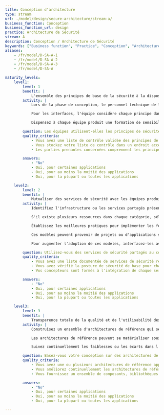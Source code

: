```yaml
---
title: Conception d'architecture
type: stream
url: ./model/design/secure-architecture/stream-a/
business_function: Conception
business_function_url: design
practice: Architecture de Sécurité
stream: A
description: Conception / Architecture de Sécurité
keywords: ["Business function", "Practice", "Conception", "Architecture de Sécurité"]
aliases:
    - /fr/model/D-SA-A-1
    - /fr/model/D-SA-A-2
    - /fr/model/D-SA-A-3
    - /fr/model/D-SA-A

maturity_levels:
    level1:
        level: 1
        benefit: |
            L'ensemble des principes de base de la sécurité à la disposition des équipes produit
        activity: |
            Lors de la phase de conception, le personnel technique de l'équipe produit utilise une courte checklist des principes de sécurité. Généralement, les principes de sécurité incluent : la défense en profondeur, la sécurisation du plus faible maillon, l'utilisation de valeurs par défaut sécurisées, éviter une conception complexe des fonctionnalités de sécurité, la bascule en mode dégradé en cas d'échec, l'équilibre entre sécurité et ergonomie, l'exécution avec le moindre privilège, proscrire la sécurité par l'obscurité, etc.

            Pour les interfaces, l'équipe considère chaque principe dans le contexte global du système et identifie les fonctionnalités qui peuvent renforcer la sécurité de chacune de ces interfaces. Il faut limiter ces fonctionnalités à celles qui ne demandent qu'un petit effort supplémentaire au-delà du coût de mise en œuvre normal des exigences fonctionnelles. Notez les fonctionnalités plus coûteuses et planifiez-les pour les versions futures.

            Dispensez à chaque équipe produit une formation de sensibilisation à la sécurité en amont de ce processus et intégrez plus de personnel averti en matière de sécurité pour aider aux prises de décision lors de la phase de conception.

        question: Les équipes utilisent-elles les principes de sécurité au cours de la conception ?
        quality_criteria:
            - Vous avez une liste de contrôle validée des principes de sécurité
            - Vous stockez votre liste de contrôle dans un endroit accessible
            - Les parties prenantes concernées comprennent les principes de sécurité

        answers:
            - "No"
            - Oui, pour certaines applications
            - Oui, pour au moins la moitié des applications
            - Oui, pour la plupart ou toutes les applications

    level2:
        level: 2
        benefit: |
            Mutualiser des services de sécurité avec les équipes produit
        activity: |
            Identifiez l'infrastructure ou les services partagés présentant des fonctionnalités de sécurité. Ceux-ci incluent généralement des systèmes d'authentification unique, des services de contrôle d'accès ou d'autorisation, des services de journalisation et de surveillance ou un pare-feu applicatif. Enumérer et évaluer ces services partagés pour dresser une liste de ces ressources et les catégoriser selon la fonction de sécurité qu'elles remplissent. Envisagezr chaque ressource en fonction de son utilité et ses bénéfices pour l'équipe produit.

            S'il existe plusieurs ressources dans chaque catégorie, sélectionnez un ou plusieurs services partagés à standariser par catégorie. Étant donné que le développement futur des logiciels s'appuiera sur ces services, examinez-les soigneusement pour vous assurer de maitriser comment leur sécurité évoluera dans le temps. Pour chaque service sélectionné, créez des recommandation pour la conception afin que les équipes produit sachent comment les intégrer au système. Partager ces recommandations par le biais de la formation, du mentorat, des lignes directrices et des standards.

            Établissez les meilleures pratiques pour implémenter les fonctionnalités de sécurité. Rendez-les disponibles par des fonctions de recherche et/ou d'achat et pensez à les personnaliser pour les faire correspondre à la charte graphique de votre organisation pour une meilleure intégration. Des exemples de modèles incluent un sous-système d'authentification unique, un modèle de délégation à plusieurs niveaux, un modèle d'autorisation de séparation des tâches, un modèle de journalisation centralisé, etc.

            Ces modèles peuvent provenir de projets ou d'applications spécifiques, mais assurez-vous de les partager entre les différentes équipes de l'organisation pour une application efficace et cohérente des solutions de sécurité appropriées.

            Pour augmenter l'adoption de ces modèles, interfacez-les avec les services de sécurité partagés ou implémentez-les sous forme de composants qui peuvent être facilement intégrées dans une application. Soutenez les technologies clés au sein de l'organisation, par exemple dans le cas de différents environnements de développement. Gérez ces solutions comme de véritables applications avec un support approprié.

        question: Utilisez-vous des services de sécurité partagés au cours de la conception ?
        quality_criteria:
            - Vous avez une liste documentée de services de sécurité réutilisables, à la disposition des parties prenantes concernées
            - Vous avez vérifié la posture de sécurité de base pour chaque service sélectionné
            - Vos concepteurs sont formés à l'intégration de chaque service sélectionné selon les conseils disponibles

        answers:
            - "No"
            - Oui, pour certaines applications
            - Oui, pour au moins la moitié des applications
            - Oui, pour la plupart ou toutes les applications

    level3:
        level: 3
        benefit: |
            Transparence totale de la qualité et de l'utilisabilité des solutions de sécurité tierces centralisées
        activity: |
            Construisez un ensemble d'architectures de référence qui sélectionne et combine un ensemble de composants de sécurité validés afin de garantir une conception appropriée de la sécurité. Les plateformes de référence ont l'avantage de raccourcir les audits et les revues de sécurité, d'améliorer l'efficacité lors du développement et de diminuer la charge de maintenance. Maintenez et améliorez continuellement l'architecture de référence en fonction des retours au sein de l'organisation et de la communauté. Faites participer les architectes, les développeurs seniors et tout autre intervenant technique à la conception et à la création des plateformes de référence. Après la phase de création, les équipes doivent continuer à fournir du support et des mises à jour.

            Les architectures de référence peuvent se matérialiser sous la forme d'un ensemble de librairies logicielles et d'outils avec lesquels les équipes projet construisent les logiciels. Ils sont le point de départ pour la standardisation d'une approche par la configuration sécurisée et la sécurité par défaut. Il est possible d'amorcer la construction de l'environnement en sélectionnant un projet donné tôt dans le cycle de vie et d'impliquer une équipe compétente en sécurité en renfort pour construire la fonctionnalité de sécurité de façon générique pour qu'il soit possible de l'extraire ultérieurement du projet et de l'utiliser ailleurs dans l'organisation. 

            Suivez continuellement les faiblesses ou les écarts dans l'ensemble de solutions de sécurité disponibles au sein de l'organisation lors des discussions concernant l'architecture, le développement ou l'exploitation. Ceci constitue un entrant pour l'amélioration de la pertinence et de l'efficacité des architectures de référence en place.

        question: Basez-vous votre conception sur des architectures de référence disponibles?
        quality_criteria:
            - Vous avez une ou plusieurs architectures de référence approuvées et documentées et qui sont à la disposition des parties prenantes
            - Vous améliorez continuellement les architectures de référence en fonction des connaissances et des bonnes pratiques
            - Vous fournissez un ensemble de composants, bibliothèques et outils pour implémenter chaque architecture de référence

        answers:
            - "No"
            - Oui, pour certaines applications
            - Oui, pour au moins la moitié des applications
            - Oui, pour la plupart ou toutes les applications

---
```

